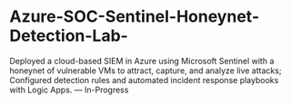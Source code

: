 # Azure-SOC-Sentinel-Honeynet-Detection-Lab-
 Deployed a cloud-based SIEM in Azure using Microsoft Sentinel with a honeynet of vulnerable VMs to attract, capture, and analyze live attacks; Configured detection rules and automated incident response playbooks with Logic Apps. — In-Progress
